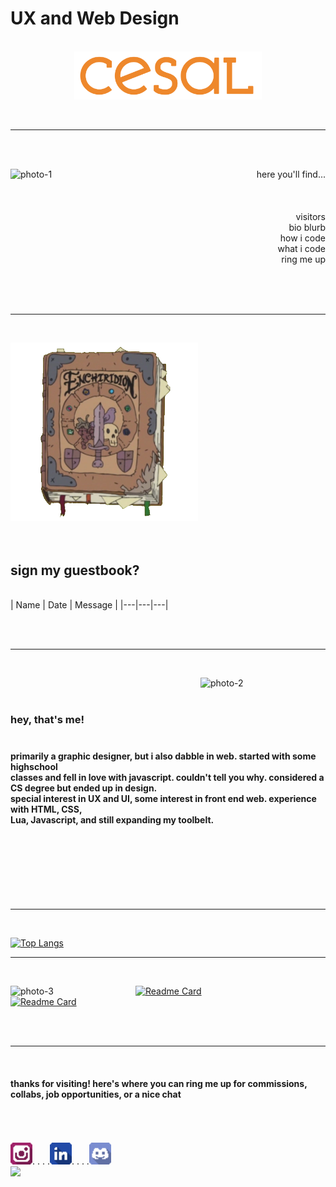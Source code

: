 # UX and Web Design

<p align="center">
<br>

  <img src="images/Full-Color-Logotype.png" alt="Logo" width="300">
</p>
<br>

<hr>
<br>
<br>

<img src="images/photo-1.png" alt="photo-1" width="200" align="left"></img>

<p align="right" style="text-align: right">
here you'll find...
<br>
<br>
<br>
<br>
visitors
<br>bio blurb
<br>how i code
<br>what i code
<br>ring me up
</p>

<br>

<br>
<br>
<hr>

<br>
<p align="center">

<a href="https://github.com/tglass3/tglass3/issues/1"><img src="images/photo-5.png" alt="Enchiridion" width="300" ></a>
<br>
<br>
<br>
<h2>sign my guestbook?</h2>
<br>
<!-- Guestbook -->
| Name | Date | Message |
|---|---|---|

<!-- /Guestbook -->
<!-- Still figuring this one out -->



</p>

<br>

<br>
<hr>

<br>

<p align="left" >
<img src="images/photo-2.png" alt="photo-2" width="200" align="right"></img>

<br>
<br>
<h3>hey, that's me!</3>
<br>
<br>
<h4>
primarily a graphic designer, but i also dabble in web. started with some highschool
<br>classes and fell in love with javascript. couldn't tell you why. considered a CS degree but ended up in design.
<br>
special interest in UX and UI, some interest in front end web. experience with HTML, CSS,
<br>Lua, Javascript, and still expanding my toolbelt.
</h4></p>

<br>
<br>
<br>
<br>
<br>

<br>
<hr>

<br>

<p align="center">

[![Top Langs](https://github-readme-stats.vercel.app/api/top-langs/?username=tglass3&layout=donut)](https://github.com/tglass3/github-readme-stats)

</p>





<hr>

<br>

<img src="images/photo-3.png" alt="photo-3" width="200" align="left"></img>

<p align="right" >

[![Readme Card](https://github-readme-stats.vercel.app/api/pin/?username=tglass3&repo=diy-landing-page-starter)](https://github.com/tglass/github-readme-stats)
<br>
[![Readme Card](https://github-readme-stats.vercel.app/api/pin/?username=tglass3&repo=Puzzle-Game-Lock-Screen)](https://github.com/tglass/github-readme-stats)

</p>

<br>
<br>

<hr>
<br>
<p align="center">
<h4>thanks for visiting! here's where you can ring me up for commissions, collabs, job opportunities, or a nice chat</h4>
<br>

<br>
<br>
<a href="https://www.instagram.com/tilapiyawn/"><img src="Social_Media/Minimalistic_Shaded/Instagram.png" alt="Instagram" width="35"></a>. . . .<a href="https://www.linkedin.com/in/talia-glass-712489237/"><img src="Social_Media/Minimalistic_Shaded/LinkedIn.png" width="35"></a>. . . .<a href="discordapp.com/users/553302297527189525"><img src="Social_Media/Minimalistic_Shaded/Discord.png" width="35"></a>

<br>

<img src="images/photo-4.png" width="200">

</p>
